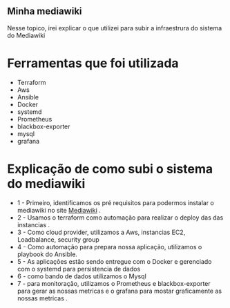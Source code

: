 <h2>Minha mediawiki</h2> 

Nesse topico, irei explicar o que utilizei para subir a infraestrura do sistema do Mediawiki 


<h1>Ferramentas que foi utilizada</h1>

- Terraform
- Aws 
- Ansible
- Docker
- systemd
- Prometheus
- blackbox-exporter
- mysql
- grafana 

<h1>Explicação de como subi o sistema do mediawiki</h1>

- 1 - Primeiro, identificamos os pré requisitos para podermos instalar o mediawiki no site [Mediawiki](https://www.mediawiki.org/wiki/Manual:Installation_guide) .
- 2 - Usamos o terraform como automação para realizar o deploy das das instancias .
- 3 - Como cloud provider, utilizamos a Aws, instancias EC2, Loadbalance, security group 
- 4 - Como automação para prepara nossa aplicação, utilizamos o playbook do Ansible. 
- 5 - As aplicações estão sendo entregue com o Docker e gerenciado com o systemd para persistencia de dados 
- 6 - como bando de dados utilizamos o Mysql 
- 7 - para monitoração, utilizamos o Prometheus e blackbox-exporter para gerar as nossas metricas e o grafana para mostar graficamente as nossas metricas .
